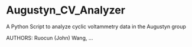 # Augustyn_CV_Analyzer
A Python Script to analyze cyclic voltammetry data in the Augustyn group

AUTHORS: Ruocun (John) Wang, ...
